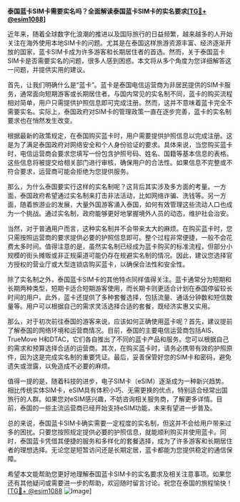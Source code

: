 **泰国蓝卡SIM卡需要实名吗？全面解读泰国蓝卡SIM卡的实名要求[[TG💪+ @esim1088](https://t.me/s/esim1088)]**

近年来，随着全球数字化浪潮的推进以及国际旅行的日益频繁，越来越多的人开始关注在海外使用本地SIM卡的问题。尤其是在泰国这样旅游资源丰富、经济逐渐开放的国家，蓝卡SIM卡成为许多游客和长期居住者的首选。然而，关于泰国蓝卡SIM卡是否需要实名的问题，很多人感到困惑。本文将从多个角度为您详细解答这一问题，并提供实用的建议。

首先，让我们明确什么是“蓝卡”。蓝卡是泰国电信运营商为非居民提供的SIM卡服务，通常面向短期游客或长期居住者。与国内常见的实名制不同，蓝卡的购买流程相对简单，用户只需提供护照信息即可完成注册。然而，这并不意味着蓝卡完全不需要实名。实际上，泰国政府对SIM卡的管理政策一直在逐步完善，蓝卡的实名制要求也在悄然发生改变。

根据最新的政策规定，在泰国购买蓝卡时，用户需要提供护照信息以完成注册。这是为了满足泰国政府对网络安全和个人身份验证的要求。具体来说，当您购买蓝卡时，电信运营商会要求您填写一份包含护照号码、姓名、国籍等基本信息的表格。这些信息将被提交给相关部门进行审核，确保用户的合法性。如果信息不完整或不符合要求，运营商可能会拒绝为您提供服务。

那么，为什么泰国要实行这样的实名制呢？这背后其实涉及多方面的考量。一方面，泰国政府希望通过实名制来打击非法活动，比如网络诈骗、洗钱等。另一方面，随着旅游业的发展，大量外国游客涌入泰国，如何有效管理这些流动人口也成为一个挑战。通过实名制，政府能够更好地掌握境外人员的动态，维护社会治安。

当然，对于普通用户而言，这种实名制并不会带来太大的麻烦。在购买蓝卡时，您只需按照运营商的要求提供必要的护照信息即可。整个过程非常便捷，一般不会花费太多时间。值得注意的是，虽然实名制已经成为蓝卡购买的标准流程，但部分小规模的街头摊贩或非正规渠道可能仍存在规避实名制的情况。因此，建议您选择官方授权的营业厅或大型连锁店购买蓝卡，以确保合法性和安全性。

除了实名制之外，泰国蓝卡SIM卡的其他特点同样值得关注。蓝卡通常分为短期和长期两种类型，短期卡适合短期游客使用，而长期卡则更适合计划在泰国停留较长时间的用户。此外，蓝卡还提供了多种套餐选择，包括流量、通话分钟数和短信数量等。用户可以根据自己的需求灵活选择合适的套餐，既经济实惠又实用。

那么，对于初次前往泰国的游客来说，应该如何正确使用蓝卡呢？首先，建议提前了解泰国的网络环境和运营商情况。目前，泰国的主要电信运营商包括AIS、TrueMove H和DTAC，它们各自推出了不同的蓝卡产品和服务。您可以根据自己的需求和预算选择合适的运营商。其次，在购买蓝卡时，请务必携带有效的护照原件，因为这是完成实名制的重要凭证。最后，妥善保管好您的SIM卡和密码，避免遗失或泄露，以免造成不必要的麻烦。

值得一提的是，随着科技的进步，电子SIM卡（eSIM）逐渐成为一种新兴趋势。相比传统实体SIM卡，eSIM具有体积小巧、无需更换的优点，特别适合经常出国旅行的人群。如果您对eSIM感兴趣，不妨咨询相关服务商，了解更多详情。目前，泰国的一些主流运营商已经开始支持eSIM功能，未来有望进一步普及。

总的来说，泰国蓝卡SIM卡确实需要一定程度的实名制，但这并不会给用户带来过多的困扰。只要您按照规定提供必要的护照信息，就能顺利购买并使用蓝卡。同时，泰国蓝卡凭借其便捷的服务和多样化的套餐选择，成为了许多游客和长期居住者的理想选择。无论您是短暂访问还是长期定居，蓝卡都能为您提供稳定的通信保障。

希望本文能帮助您更好地理解泰国蓝卡SIM卡的实名要求及相关注意事项。如果您还有其他疑问或需要进一步的帮助，欢迎随时留言讨论。祝您在泰国的旅程愉快！[[TG💪+ @esim1088](https://t.me/s/esim1088) ![Image](https://i.postimg.cc/4NQfJmqS/Snipaste-2025-05-13-00-14-12.png)]